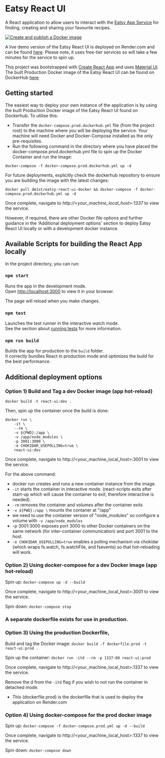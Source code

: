 # Eatsy React UI

A React application to allow users to interact with the [Eatsy App Service](https://github.com/DM1st/eatsy) for finding, creating and sharing your favourite recipes.

[![Create and publish a Docker image](https://github.com/DM1st/eatsy-react-ui/actions/workflows/publish.yml/badge.svg)](https://github.com/DM1st/eatsy-react-ui/actions/workflows/publish.yml)

A live demo version of the Eatsy React UI is deployed on Render.com and can be found [here](https://eatsy-ui.onrender.com/). Please note, it uses free-tier services so will take a few minutes for the service to spin up.

This project was bootstrapped with [Create React App](https://github.com/facebook/create-react-app) and uses [Material UI](https://mui.com/).
The built Production Docker image of the Eatsy React UI can be found on DockerHub [here](https://hub.docker.com/r/dm1st/eatsy-react-ui-docker)

## Getting started

The easiest way to deploy your own instance of the application is by using the built Production Docker image of the Eatsy React UI found on Dockerhub. To utilise this:

- Transfer the `docker-compose.prod.dockerhub.yml` file (from the project root) to the machine where you will be deploying the service. Your machine will need Docker and Docker-Compose installed as the only pre-requisites.
- Run the following command in the directory where you have placed the docker-compose.prod.dockerhub.yml file to spin up the Docker Container and run the Image:

```
docker-compose -f docker-compose.prod.dockerhub.yml up -d
```

For future deployments, explicitly check the dockerhub repository to ensure you are building the image with the latest changes:

```
docker pull dm1st/eatsy-react-ui-docker && docker-compose -f docker-compose.prod.dockerhub.yml up -d
```

Once complete, navigate to *http://<your_machine_local_host>:1337* to view the service. 

However, if required, there are other Docker file options and further guidance in the 'Additional deployment options' section to deploy Eatsy React UI locally or with a development docker instance.

## Available Scripts for building the React App locally

In the project directory, you can run:

### `npm start`

Runs the app in the development mode.\
Open [http://localhost:3000](http://localhost:3000) to view it in your browser.

The page will reload when you make changes.

### `npm test`

Launches the test runner in the interactive watch mode.\
See the section about [running tests](https://facebook.github.io/create-react-app/docs/running-tests) for more information.

### `npm run build`

Builds the app for production to the `build` folder.\
It correctly bundles React in production mode and optimizes the build for the best performance.

## Additional deployment options

### Option 1) Build and Tag a dev Docker image (app hot-reload)

`docker build -t react-ui:dev .`

Then, spin up the container once the build is done:

```
docker run \
    -it \
    --rm \
    -v ${PWD}:/app \
    -v /app/node_modules \
    -p 3001:3000 \
    -e CHOKIDAR_USEPOLLING=true \
    react-ui:dev
```
Once complete, navigate to http://<your_machine_local_host>:3001 to view the service.

For the above command: 
- docker run creates and runs a new container instance from the image.
- `-it` starts the container in interactive mode. (react-scripts exits after start-up which will cause the container to exit, therefore interactive is needed).
- `-rm` removes the container and volumes after the container exits
- `-v ${PWD}:/app \` mounts the contaner at "/app"
- we need to use the container version of "node_modules" so configure a volume with `-v /app/node_modules`
- -p 3001:3000 exposes port 3000 to other Docker containers on the same network (for inter-container communication) and port 3001 to the host.
- `-e CHOKIDAR_USEPOLLING=true` enables a polling mechanism via chokidar (which wraps fs.watch, fs.watchFile, and fsevents) so that hot-reloading will work.

### Option 2) Using docker-compose for a dev Docker image (app hot-reload)

Spin up: `docker-compose up -d --build`

Once complete, navigate to http://<your_machine_local_host>:3001 to view the service.

Spin down: `docker-compose stop`

### A separate dockerfile exists for use in production.

### Option 3) Using the production Dockerfile, 

Build and tag the Docker image: `docker build -f dockerfile.prod -t react-ui:prod .`

Spin up the container: `docker run -itd --rm -p 1337:80 react-ui:prod`

Once complete, navigate to http://<your_machine_local_host>:1337 to view the service.

Remove the d from the `-itd` flag if you wish to not run the container in detached mode.

- This (dockerfile.prod) is the dockerfile that is used to deploy the application on Render.com

### Option 4) Using docker-compose for the prod docker image

Spin up: `docker-compose -f docker-compose.prod.yml up -d --build`

Once complete, navigate to http://<your_machine_local_host>:1337 to view the service.

Spin down: `docker-compose down`